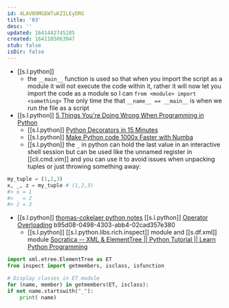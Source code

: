 ```yaml
---
id: 4LAV0OMGEWTuKZILEyDRG
title: '03'
desc: ''
updated: 1641442745285
created: 1641105063947
stub: false
isDir: false
---
```


-  [[s.l.python]]
	- the `__main__` function is used so that when you import the script as a module it will not execute the code within it, rather it will now let you import the code as a module so I can `from <module> import <something>` The only time the that `__name__ == __main__` is when we run the file as a script
-  [[s.l.python]] [5 Things You're Doing Wrong When Programming in Python](https://www.youtube.com/watch?v=fMRzuwlqfzs&ab_channel=JackofSome)
	-  [[s.l.python]] [Python Decorators in 15 Minutes](https://www.youtube.com/watch?v=r7Dtus7N4pI&ab_channel=Kite)
	-  [[s.l.python]] [Make Python code 1000x Faster with Numba](https://www.youtube.com/watch?v=x58W9A2lnQc&ab_channel=JackofSome)
	-  [[s.l.python]] the `_` in python can hold the last value in an interactive shell session but can be used like the unnamed register in [[cli.cmd.vim]] and you can use it to avoid issues when unpacking tuples or just throwing something away:

```python
my_tuple = (1,2,3)
x, _, z = my_tuple # (1,2,3)
#> x = 1
#> _ = 2
#> z = 3
```

-  [[s.l.python]] [thomas-cokelaer python notes](https://thomas-cokelaer.info/tutorials/python/index.html)
      [[s.l.python]] [Operator Overloading](https://www.programiz.com/python-programming/operator-overloading)
  b95d08-0498-4303-abb4-02cad357e380
   -  [[s.l.python]] [[s.l.python.libs.rich.inspect]] module and [[s.df.xml]] module [Socratica -- XML & ElementTree || Python Tutorial || Learn Python Programming](https://youtu.be/j0xr0-IAqyk)

```python
import xml.etree.ElementTree as ET
from inspect import getmembers, isclass, isfunction 

# Display classes in ET module
for (name, member) in getmembers(ET, isclass):
if not name.startswith("_"):
	print( name)
```
